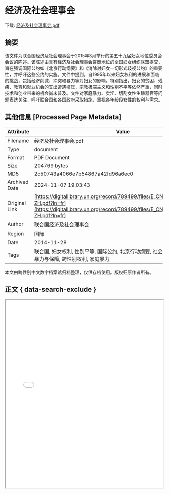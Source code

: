 # 经济及社会理事会

<!-- tcd_download_link -->
下载: <a href="经济及社会理事会.pdf" download>经济及社会理事会.pdf</a>
<!-- tcd_download_link_end -->

## 摘要

<!-- tcd_abstract -->
该文件为联合国经济及社会理事会于2015年3月举行的第五十九届妇女地位委员会会议的陈述。该陈述由具有经济及社会理事会咨商地位的全国妇女组织联盟提交，旨在强调国际公约如《北京行动纲要》和《消除对妇女一切形式歧视公约》的重要性，并呼吁这些公约的实施。文件中提到，自1995年以来妇女权利的进展和面临的挑战，包括经济削减、冲突和暴力等对妇女的影响。特别指出，妇女的贫困、残疾、教育和就业机会的支出遭遇挤压，宗教极端主义和性别不平等依然严重，同时技术和创业带来的机会尚未普及。文件对家庭暴力、卖淫、切割女性生殖器官等问题表达关注，呼吁联合国和各国政府采取措施，重视各年龄段女性的权利与需求。

<!-- tcd_abstract_end -->

## 其他信息 [Processed Page Metadata]

| Attribute       | Value                                  |
|-----------------|----------------------------------------|
| Filename        | 经济及社会理事会.pdf                             |
| Type            | document                                 |
| Format          | PDF Document                               |
| Size            | 204769 bytes                           |
| MD5             | 2c50743a4066e7b54867a42fd96a6ec0                                  |
| Archived Date   | 2024-11-07 19:03:43                             |
| Original Link   | [https://digitallibrary.un.org/record/789499/files/E_CN.6_2015_NGO_121-ZH.pdf?ln=fr](https://digitallibrary.un.org/record/789499/files/E_CN.6_2015_NGO_121-ZH.pdf?ln=fr)                         |
| Author          | 联合国经济及社会理事会                               |
| Region          | 国际                               |
| Date            | 2014-11-28                                 |
| Tags            | 联合国, 妇女权利, 性别平等, 国际公约, 北京行动纲要, 社会政策, 女性生存状态, 暴力与保障, 跨性别权利, 家庭暴力                                 |

本文由跨性别中文数字档案馆归档整理，仅供存档使用。版权归原作者所有。


## 正文 { data-search-exclude }

<!-- tcd_main_text -->
<iframe src="../经济及社会理事会.pdf" width="100%" height="600px">
    <p>无法显示PDF，请下载查看。</p>
</iframe>
<!-- tcd_main_text_end -->

